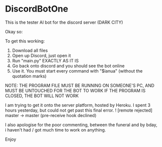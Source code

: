 # DiscordBotOne
This is the tester AI bot for the discord server (DARK CITY)

Okay so:

To get this working:

1) Download all files
2) Open up Discord, just open it
3) Run "main.py" EXACTLY AS IT IS
4) Go back onto discord and you should see the bot online
5) Use it. You must start every command with "$ianua" (without the quotation marks)

NOTE: THE PROGRAM FILE MUST BE RUNNING ON SOMEONE'S PC, AND MUST BE UNTOUCHED FOR THE BOT TO WORK
      IF THE PROGRAM IS CLOSED, THE BOT WILL NOT WORK
      
I am trying to get it onto the server platform, hosted by Heroku. I spent 3 hours yesterday, but could not get past this final error.
! [remote rejected] master -> master (pre-receive hook declined)

I also apologise for the poor commenting, between the funeral and by bday, i haven't had / got much time to work on anything.

Enjoy
